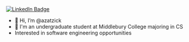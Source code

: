 <div id="badges">
  <a href="https://www.linkedin.com/in/alina-zatzick/">
    <img src="https://img.shields.io/badge/LinkedIn-blue?style=for-the-badge&logo=linkedin&logoColor=white" alt="LinkedIn Badge"/>
  </a>

- 👋 Hi, I’m @azatzick
- 👀 I'm an undergraduate student at Middlebury College majoring in CS
- Interested in software engineering opportunities




